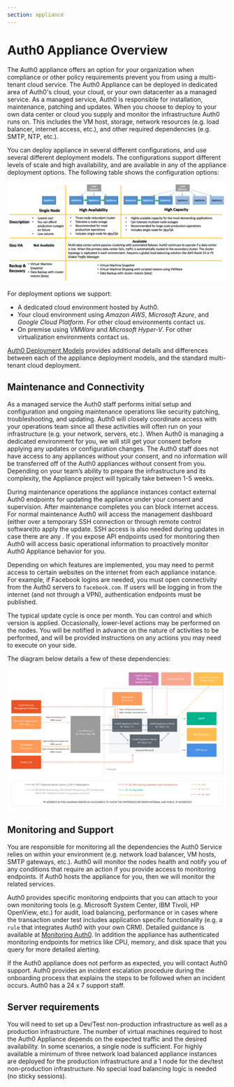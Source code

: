 ```yaml
---
section: appliance
---
```


# Auth0 Appliance Overview

The Auth0 appliance offers an option for your organization when compliance or other policy requirements prevent you from using a multi-tenant cloud service. The Auth0 Appliance can be deployed in dedicated area of Auth0's cloud, your cloud, or your own datacenter as a managed service. As a managed service, Auth0 is responsible for installation, maintenance, patching and updates. When you choose to deploy to your own data center or cloud you supply and monitor the infrastructure Auth0 runs on. This includes the VM host, storage, network resources (e.g. load balancer, internet access, etc.), and other required dependencies (e.g. SMTP, NTP, etc.).

You can deploy appliance in several different configurations, and use several different deployment models. The configurations support different levels of scale and high availability, and are available in any of the appliance deployment options. The following table shows the configuration options:

![](/media/articles/appliance/ha-options.png)

For deployment options we support:
* A dedicated cloud environment hosted by Auth0.
* Your cloud environment using *Amazon AWS*, *Microsoft Azure*, and *Google Cloud Platform*. For other cloud environments contact us.
* On premise using *VMWare* and *Microsoft Hyper-V*. For other virtualization environments contact us.

[Auth0 Deployment Models](/deployment) provides additional details and differences between each of the appliance deployment models, and the standard multi-tenant cloud deployment.

## Maintenance and Connectivity

As a managed service the Auth0 staff performs initial setup and configuration and ongoing maintenance operations like security patching, troubleshooting, and updating. Auth0 will closely coordinate access with your operations team since all these activities will often run on your infrastructure (e.g. your network, servers, etc.). When Auth0 is managing a dedicated environment for you, we will still get your consent before applying any updates or configuration changes. The Auth0 staff does not have access to any appliances without your consent, and no information will be transferred off of the Auth0 appliances without consent from you. Depending on your team’s ability to prepare the infrastructure and its complexity, the Appliance project will typically take between 1-5 weeks.

During maintenance operations the appliance instances contact external Auth0 endpoints for updating the appliance under your consent and supervision. After maintenance completes you can block internet access. For normal maintenance Auth0 will access the management dashboard (either over a temporary SSH connection or through remote control software)to apply the update. SSH access is also needed during updates in case there are any . If you expose API endpoints used for monitoring then Auth0 will access basic operational information to proactively monitor Auth0 Appliance behavior for you.

Depending on which features are implemented, you may need to permit access to certain websites on the internet from each appliance instance. For example, if Facebook logins are needed, you must open connectivity from the Auth0 servers to `facebook.com`. If users will be logging in from the internet (and not through a VPN), authentication endpoints must be published.

The typical update cycle is once per month. You can control and which version is applied. Occasionally, lower-level actions may be performed on the nodes. You will be notified in advance on the nature of activities to be performed, and will be provided instructions on any actions you may need to execute on your side.

The diagram below details a few of these dependencies:

![](/media/articles/appliance/overview.png)

## Monitoring and Support

You are responsible for monitoring all the dependencies the Auth0 Service relies on within your environment (e.g. network load balancer, VM hosts, SMTP gateways, etc.). Auth0 will monitor the nodes health and notify you of any conditions that require an action if you provide access to monitoring endpoints. If Auth0 hosts the appliance for you, then we will monitor the related services.

Auth0 provides specific monitoring endpoints that you can attach to your own monitoring tools (e.g. Microsoft System Center, IBM Tivoli, HP OpenView, etc.) for audit, load balancing, performance or in cases where the transaction under test includes application specific functionality (e.g. a `rule` that integrates Auth0 with your own CRM). Detailed guidance is available at [Monitoring Auth0](/monitoring). In addition the appliance has authenticated monitoring endpoints for metrics like CPU, memory, and disk space that you query for more detailed alerting.

If the Auth0 appliance does not perform as expected, you will contact Auth0 support. Auth0 provides an incident escalation procedure during the onboarding process that explains the steps to be followed when an incident occurs. Auth0 has a 24 x 7 support staff.

## Server requirements

You will need to set up a Dev/Test non-production infrastructure as well as a production infrastructure. The number of virtual machines required to host the Auth0 Appliance depends on the expected traffic and the desired availability. In some scenarios, a single node is sufficient. For highly available a minimum of three network load balanced appliance instances are deployed for the production infrastructure and a 1 node for the dev/test non-production infrastructure. No special load balancing logic is needed (no sticky sessions).
